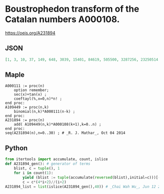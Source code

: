 # Boustrophedon transform of the Catalan numbers A000108\.
https://oeis.org/A231894
## JSON
```JSON
[1, 3, 10, 37, 149, 648, 3039, 15401, 84619, 505500, 3287256, 23250514, 178382427, 1478782490, 13187788246, 125958159631, 1283067859947, 13886218459612, 159124624924418, 1924735353849082, 24506483918914367, 327627501208785322]
```
## Maple
```Maple
A000111 := proc(n)
    option remember;
    sec(x)+tan(x) ;
    coeftayl(%,x=0,n)*n! ;
end proc:
A109449 := proc(n,k)
    binomial(n,k)*A000111(n-k) ;
end proc:
A231894 := proc(n)
    add( A109449(n,k)*A000108(k+1),k=0..n) ;
end proc:
seq(A231894(n),n=0..30) ; # _R. J. Mathar_, Oct 04 2014
```
## Python
```Python
from itertools import accumulate, count, islice
def A231894_gen(): # generator of terms
    blist, c = tuple(), 1
    for i in count(1):
        yield (blist := tuple(accumulate(reversed(blist),initial=c)))[-1]
        c = c*(4*i+2)//(i+2)
A231894_list = list(islice(A231894_gen(),40)) # _Chai Wah Wu_, Jun 12 2022
```

